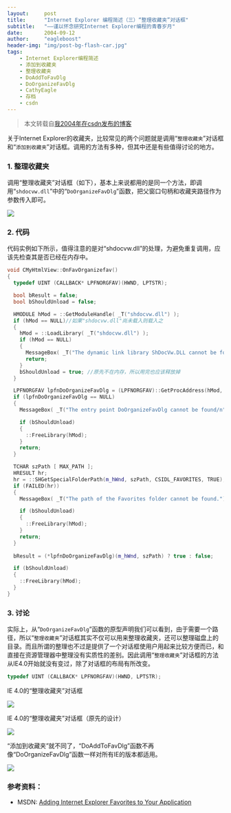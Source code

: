 ```yaml
---
layout:     post
title:      "Internet Explorer 编程简述（三）“整理收藏夹”对话框"
subtitle:   "——谨以怀念研究Internet Explorer编程的青春岁月"
date:       2004-09-12
author:     "eagleboost"
header-img: "img/post-bg-flash-car.jpg"
tags:
    - Internet Explorer编程简述
    - 添加到收藏夹
    - 整理收藏夹
    - DoAddToFavDlg
    - DoOrganizeFavDlg
    - CathyEagle
    - 存档
    - csdn
---
```


> 本文转载自[我2004年在csdn发布的博客](https://blog.csdn.net/CathyEagle/article/details/102007)

关于Internet Explorer的收藏夹，比较常见的两个问题就是调用“`整理收藏夹`”对话框和“`添加到收藏夹`”对话框。调用的方法有多种，但其中还是有些值得讨论的地方。

### 1. 整理收藏夹

调用“整理收藏夹”对话框（如下），基本上来说都用的是同一个方法，即调用“`shdocvw.dll`”中的“`DoOrganizeFavDlg`”函数，把父窗口句柄和收藏夹路径作为参数传入即可。

![](https://filedn.com/lCdMuPWubK2H86dRAWfspRh/cathyeagle/OrganizeFavDlg.gif)

### 2. 代码

代码实例如下所示，值得注意的是对“shdocvw.dll”的处理，为避免重复调用，应该先检查其是否已经在内存中。

```c++
void CMyHtmlView::OnFavOrganizefav()
{  
  typedef UINT (CALLBACK* LPFNORGFAV)(HWND, LPTSTR);

  bool bResult = false;
  bool bShouldUnload = false;

  HMODULE hMod = ::GetModuleHandle( _T("shdocvw.dll") );
  if (hMod == NULL)//如果"shdocvw.dll"尚未载入则载入之  
  {    
    hMod = ::LoadLibrary( _T("shdocvw.dll") );
    if (hMod == NULL)    
    {      
      MessageBox( _T("The dynamic link library ShDocVw.DLL cannot be found."), _T("Error"), MB_OK | MB_ICONSTOP );      
      return;    
    }
    bShouldUnload = true; //原先不在内存，所以用完也应该释放掉
  }

  LPFNORGFAV lpfnDoOrganizeFavDlg = (LPFNORGFAV)::GetProcAddress(hMod, "DoOrganizeFavDlg");
  if (lpfnDoOrganizeFavDlg == NULL)
  {      
    MessageBox( _T("The entry point DoOrganizeFavDlg cannot be found/n"), _T("in the dynamic link library ShDocVw.DLL."), _T("Error"), MB_OK | MB_ICONSTOP );

    if (bShouldUnload)
    {
      ::FreeLibrary(hMod);
    }  
    return;    
  }

  TCHAR szPath [ MAX_PATH ];    
  HRESULT hr;
  hr = ::SHGetSpecialFolderPath(m_hWnd, szPath, CSIDL_FAVORITES, TRUE);
  if (FAILED(hr))    
  {      
    MessageBox( _T("The path of the Favorites folder cannot be found."), _T("Error"), MB_OK | MB_ICONSTOP );

    if (bShouldUnload)
    {
      ::FreeLibrary(hMod);
    }  
    return;    
  }
  
  bResult = (*lpfnDoOrganizeFavDlg)(m_hWnd, szPath) ? true : false;

  if (bShouldUnload)
  {
    ::FreeLibrary(hMod);
  }  
}

```

### 3. 讨论

实际上，从“`DoOrganizeFavDlg`”函数的原型声明我们可以看到，由于需要一个路径，所以“`整理收藏夹`”对话框其实不仅可以用来整理收藏夹，还可以整理磁盘上的目录。而且所谓的整理也不过是提供了一个对话框使用户用起来比较方便而已，和直接在资源管理器中整理没有实质性的差别。因此调用“`整理收藏夹`”对话框的方法从IE4.0开始就没有变过，除了对话框的布局有所改变。
 
```c++
typedef UINT (CALLBACK* LPFNORGFAV)(HWND, LPTSTR);
```

IE 4.0的“整理收藏夹”对话框
 
![](https://filedn.com/lCdMuPWubK2H86dRAWfspRh/cathyeagle/OrganizeFavDlg_IE_4.gif)

IE 4.0的“整理收藏夹”对话框（原先的设计）
 
![](https://filedn.com/lCdMuPWubK2H86dRAWfspRh/cathyeagle/OrganizeFavDlg_IE_4_Old.gif)


“添加到收藏夹”就不同了，“DoAddToFavDlg”函数不再像“DoOrganizeFavDlg”函数一样对所有IE的版本都适用。
 
![](https://filedn.com/lCdMuPWubK2H86dRAWfspRh/cathyeagle/AddToFavDlg.gif)
 
### 参考资料：
+ MSDN: [Adding Internet Explorer Favorites to Your Application](http://www.microsoft.com/mind/0798/favorites.asp)
